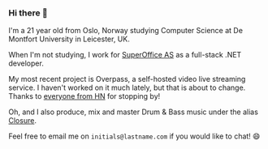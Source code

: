 ### Hi there 👋
I'm a 21 year old from Oslo, Norway studying Computer Science at De Montfort University in Leicester, UK.

When I'm not studying, I work for [SuperOffice AS](https://superoffice.com) as a full-stack .NET developer.

My most recent project is Overpass, a self-hosted video live streaming service. I haven't worked on it much lately, but that is about to change.
Thanks to [everyone from HN](https://news.ycombinator.com/item?id=29572310) for stopping by!

Oh, and I also produce, mix and master Drum & Bass music under the alias [Closure](https://soundcloud.com/closurednb).

Feel free to email me on `initials@lastname.com` if you would like to chat! 😄
